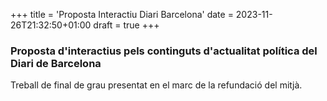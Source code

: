 +++
title = 'Proposta Interactiu Diari Barcelona'
date = 2023-11-26T21:32:50+01:00
draft = true
+++

### Proposta d'interactius pels continguts d'actualitat política del Diari de Barcelona

Treball de final de grau presentat en el marc de la refundació del mitjà.
